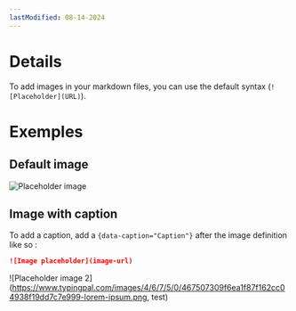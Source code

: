 ```yaml
---
lastModified: 08-14-2024
---
```


# Details

To add images in your markdown files, you can use the default syntax (`![Placeholder](URL)`).

# Exemples

## Default image

![Placeholder image](https://images.unsplash.com/photo-1504805572947-34fad45aed93?q=80&w=2607&auto=format&fit=crop&ixlib=rb-4.0.3&ixid=M3wxMjA3fDB8MHxwaG90by1wYWdlfHx8fGVufDB8fHx8fA%3D%3D)

## Image with caption

To add a caption, add a `{data-caption="Caption"}` after the image definition like so :

```md
![Image placeholder](image-url)
```

![Placeholder image 2](https://www.typingpal.com/images/4/6/7/5/0/467507309f6ea1f87f162cc04938f19dd7c7e999-lorem-ipsum.png, test)
